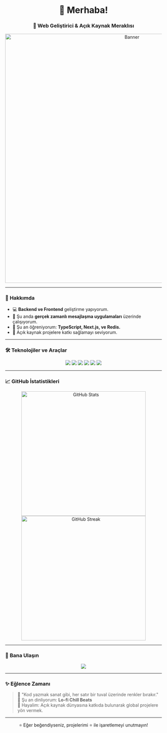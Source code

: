 <h1 align="center">👋 Merhaba!</h1>
<h3 align="center">🚀 Web Geliştirici & Açık Kaynak Meraklısı</h3>

<p align="center">
  <img src="https://user-images.githubusercontent.com/XXX/animated-banner.gif" alt="Banner" width="800px" />
</p>

---

### 🌟 **Hakkımda**
- 💻 **Backend ve Frontend** geliştirme yapıyorum.  
- 🔭 Şu anda **gerçek zamanlı mesajlaşma uygulamaları** üzerinde çalışıyorum.  
- 🌱 Şu an öğreniyorum: **TypeScript, Next.js, ve Redis.**  
- 🤝 Açık kaynak projelere katkı sağlamayı seviyorum.  

---

### 🛠️ **Teknolojiler ve Araçlar**
<p align="center">
  <img src="https://img.shields.io/badge/Code-JavaScript-yellow?style=for-the-badge&logo=javascript&logoColor=white" />
  <img src="https://img.shields.io/badge/Code-TypeScript-blue?style=for-the-badge&logo=typescript&logoColor=white" />
  <img src="https://img.shields.io/badge/Framework-React-61DAFB?style=for-the-badge&logo=react&logoColor=white" />
  <img src="https://img.shields.io/badge/Framework-Node.js-339933?style=for-the-badge&logo=node.js&logoColor=white" />
  <img src="https://img.shields.io/badge/Tools-Docker-2496ED?style=for-the-badge&logo=docker&logoColor=white" />
  <img src="https://img.shields.io/badge/Tools-Git-F05032?style=for-the-badge&logo=git&logoColor=white" />
</p>

---

### 📈 **GitHub İstatistikleri**
<p align="center">
  <img src="https://github-readme-stats.vercel.app/api?username=aixfloria&show_icons=true&theme=radical" alt="GitHub Stats" width="400px" />
  <img src="https://github-readme-streak-stats.herokuapp.com/?user=aixfloria&theme=radical" alt="GitHub Streak" width="400px" />
</p>

---

### 🔗 **Bana Ulaşın**
<p align="center">
  <a href="https://mustafa.vercel.app"><img src="https://img.shields.io/badge/LinkedIn-Aixfloria-0077B5?style=for-the-badge&logo=linkedin&logoColor=white" /></a>
</p>

---

### ✨ **Eğlence Zamanı**
> 🌌 "Kod yazmak sanat gibi, her satır bir tuval üzerinde renkler bırakır."  
> 🎵 Şu an dinliyorum: **Lo-fi Chill Beats**  
> 🌱 Hayalim: Açık kaynak dünyasına katkıda bulunarak global projelere yön vermek.  

---

<p align="center">⭐️ Eğer beğendiyseniz, projelerimi ⭐️ ile işaretlemeyi unutmayın!</p>
